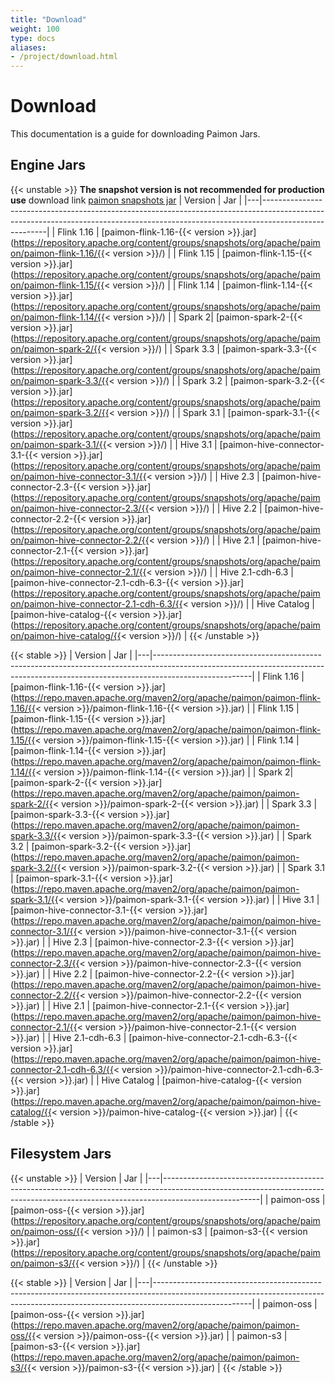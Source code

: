 ```yaml
---
title: "Download"
weight: 100
type: docs
aliases:
- /project/download.html
---
```

<!--
Licensed to the Apache Software Foundation (ASF) under one
or more contributor license agreements.  See the NOTICE file
distributed with this work for additional information
regarding copyright ownership.  The ASF licenses this file
to you under the Apache License, Version 2.0 (the
"License"); you may not use this file except in compliance
with the License.  You may obtain a copy of the License at

  http://www.apache.org/licenses/LICENSE-2.0

Unless required by applicable law or agreed to in writing,
software distributed under the License is distributed on an
"AS IS" BASIS, WITHOUT WARRANTIES OR CONDITIONS OF ANY
KIND, either express or implied.  See the License for the
specific language governing permissions and limitations
under the License.
-->

# Download
This documentation is a guide for downloading Paimon Jars.

##  Engine Jars
{{< unstable >}}
**The snapshot version is not recommended for production use**
download link [paimon snapshots jar](https://repository.apache.org/content/repositories/snapshots/org/apache/paimon/)
| Version | Jar                                                                                                                                                                                |
|---|------------------------------------------------------------------------------------------------------------------------------------------------------------------------------------|
| Flink 1.16 | [paimon-flink-1.16-{{< version >}}.jar](https://repository.apache.org/content/groups/snapshots/org/apache/paimon/paimon-flink-1.16/{{< version >}}/) |
| Flink 1.15 | [paimon-flink-1.15-{{< version >}}.jar](https://repository.apache.org/content/groups/snapshots/org/apache/paimon/paimon-flink-1.15/{{< version >}}/) |
| Flink 1.14 | [paimon-flink-1.14-{{< version >}}.jar](https://repository.apache.org/content/groups/snapshots/org/apache/paimon/paimon-flink-1.14/{{< version >}}/) |
| Spark 2| [paimon-spark-2-{{< version >}}.jar](https://repository.apache.org/content/groups/snapshots/org/apache/paimon/paimon-spark-2/{{< version >}}/) |
| Spark 3.3 | [paimon-spark-3.3-{{< version >}}.jar](https://repository.apache.org/content/groups/snapshots/org/apache/paimon/paimon-spark-3.3/{{< version >}}/) |
| Spark 3.2 | [paimon-spark-3.2-{{< version >}}.jar](https://repository.apache.org/content/groups/snapshots/org/apache/paimon/paimon-spark-3.2/{{< version >}}/) |
| Spark 3.1 | [paimon-spark-3.1-{{< version >}}.jar](https://repository.apache.org/content/groups/snapshots/org/apache/paimon/paimon-spark-3.1/{{< version >}}/) |
| Hive 3.1 | [paimon-hive-connector-3.1-{{< version >}}.jar](https://repository.apache.org/content/groups/snapshots/org/apache/paimon/paimon-hive-connector-3.1/{{< version >}}/) |
| Hive 2.3 | [paimon-hive-connector-2.3-{{< version >}}.jar](https://repository.apache.org/content/groups/snapshots/org/apache/paimon/paimon-hive-connector-2.3/{{< version >}}/) |
| Hive 2.2 | [paimon-hive-connector-2.2-{{< version >}}.jar](https://repository.apache.org/content/groups/snapshots/org/apache/paimon/paimon-hive-connector-2.2/{{< version >}}/) |
| Hive 2.1 | [paimon-hive-connector-2.1-{{< version >}}.jar](https://repository.apache.org/content/groups/snapshots/org/apache/paimon/paimon-hive-connector-2.1/{{< version >}}/) |
| Hive 2.1-cdh-6.3 | [paimon-hive-connector-2.1-cdh-6.3-{{< version >}}.jar](https://repository.apache.org/content/groups/snapshots/org/apache/paimon/paimon-hive-connector-2.1-cdh-6.3/{{< version >}}/) |
| Hive Catalog | [paimon-hive-catalog-{{< version >}}.jar](https://repository.apache.org/content/groups/snapshots/org/apache/paimon/paimon-hive-catalog/{{< version >}}/) |
{{< /unstable >}}

{{< stable >}}
| Version | Jar                                                                                                                                                                                |
|---|------------------------------------------------------------------------------------------------------------------------------------------------------------------------------------|
| Flink 1.16 | [paimon-flink-1.16-{{< version >}}.jar](https://repo.maven.apache.org/maven2/org/apache/paimon/paimon-flink-1.16/{{< version >}}/paimon-flink-1.16-{{< version >}}.jar) |
| Flink 1.15 | [paimon-flink-1.15-{{< version >}}.jar](https://repo.maven.apache.org/maven2/org/apache/paimon/paimon-flink-1.15/{{< version >}}/paimon-flink-1.15-{{< version >}}.jar) |
| Flink 1.14 | [paimon-flink-1.14-{{< version >}}.jar](https://repo.maven.apache.org/maven2/org/apache/paimon/paimon-flink-1.14/{{< version >}}/paimon-flink-1.14-{{< version >}}.jar) |
| Spark 2| [paimon-spark-2-{{< version >}}.jar](https://repo.maven.apache.org/maven2/org/apache/paimon/paimon-spark-2/{{< version >}}/paimon-spark-2-{{< version >}}.jar) |
| Spark 3.3 | [paimon-spark-3.3-{{< version >}}.jar](https://repo.maven.apache.org/maven2/org/apache/paimon/paimon-spark-3.3/{{< version >}}/paimon-spark-3.3-{{< version >}}.jar) |
| Spark 3.2 | [paimon-spark-3.2-{{< version >}}.jar](https://repo.maven.apache.org/maven2/org/apache/paimon/paimon-spark-3.2/{{< version >}}/paimon-spark-3.2-{{< version >}}.jar) |
| Spark 3.1 | [paimon-spark-3.1-{{< version >}}.jar](https://repo.maven.apache.org/maven2/org/apache/paimon/paimon-spark-3.1/{{< version >}}/paimon-spark-3.1-{{< version >}}.jar) |
| Hive 3.1 | [paimon-hive-connector-3.1-{{< version >}}.jar](https://repo.maven.apache.org/maven2/org/apache/paimon/paimon-hive-connector-3.1/{{< version >}}/paimon-hive-connector-3.1-{{< version >}}.jar) |
| Hive 2.3 | [paimon-hive-connector-2.3-{{< version >}}.jar](https://repo.maven.apache.org/maven2/org/apache/paimon/paimon-hive-connector-2.3/{{< version >}}/paimon-hive-connector-2.3-{{< version >}}.jar) |
| Hive 2.2 | [paimon-hive-connector-2.2-{{< version >}}.jar](https://repo.maven.apache.org/maven2/org/apache/paimon/paimon-hive-connector-2.2/{{< version >}}/paimon-hive-connector-2.2-{{< version >}}.jar) |
| Hive 2.1 | [paimon-hive-connector-2.1-{{< version >}}.jar](https://repo.maven.apache.org/maven2/org/apache/paimon/paimon-hive-connector-2.1/{{< version >}}/paimon-hive-connector-2.1-{{< version >}}.jar) |
| Hive 2.1-cdh-6.3 | [paimon-hive-connector-2.1-cdh-6.3-{{< version >}}.jar](https://repo.maven.apache.org/maven2/org/apache/paimon/paimon-hive-connector-2.1-cdh-6.3/{{< version >}}/paimon-hive-connector-2.1-cdh-6.3-{{< version >}}.jar) |
| Hive Catalog | [paimon-hive-catalog-{{< version >}}.jar](https://repo.maven.apache.org/maven2/org/apache/paimon/paimon-hive-catalog/{{< version >}}/paimon-hive-catalog-{{< version >}}.jar) |
{{< /stable >}}

## Filesystem Jars
{{< unstable >}}
| Version | Jar                                                                                                                                                                                |
|---|------------------------------------------------------------------------------------------------------------------------------------------------------------------------------------|
| paimon-oss | [paimon-oss-{{< version >}}.jar](https://repository.apache.org/content/groups/snapshots/org/apache/paimon/paimon-oss/{{< version >}}/) |
| paimon-s3 | [paimon-s3-{{< version >}}.jar](https://repository.apache.org/content/groups/snapshots/org/apache/paimon/paimon-s3/{{< version >}}/) |
{{< /unstable >}}

{{< stable >}}
| Version | Jar                                                                                                                                                                                |
|---|------------------------------------------------------------------------------------------------------------------------------------------------------------------------------------|
| paimon-oss | [paimon-oss-{{< version >}}.jar](https://repo.maven.apache.org/maven2/org/apache/paimon/paimon-oss/{{< version >}}/paimon-oss-{{< version >}}.jar) |
| paimon-s3 | [paimon-s3-{{< version >}}.jar](https://repo.maven.apache.org/maven2/org/apache/paimon/paimon-s3/{{< version >}}/paimon-s3-{{< version >}}.jar) |
{{< /stable >}}



